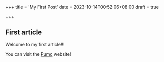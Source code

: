 +++
title = 'My First Post'
date = 2023-10-14T00:52:06+08:00
draft = true

+++

## First article

Welcome to my first article!!!

You can visit the [Pumc](https://graduate.pumc.edu.cn/) website!